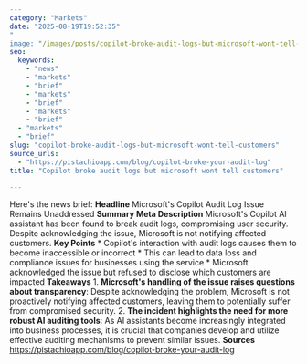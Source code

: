 ```yaml
---
category: "Markets"
date: "2025-08-19T19:52:35"
"
image: "/images/posts/copilot-broke-audit-logs-but-microsoft-wont-tell-customers.jpg"
seo:
  keywords:
    - "news"
    - "markets"
    - "brief"
    - "markets"
    - "brief"
    - "markets"
    - "brief"
  - "markets"
  - "brief"
slug: "copilot-broke-audit-logs-but-microsoft-wont-tell-customers"
source_urls:
  - "https://pistachioapp.com/blog/copilot-broke-your-audit-log"
title: "Copilot broke audit logs but microsoft wont tell customers"

---
```


Here's the news brief:  **Headline** Microsoft's Copilot Audit Log Issue Remains Unaddressed  **Summary Meta Description** Microsoft's Copilot AI assistant has been found to break audit logs, compromising user security. Despite acknowledging the issue, Microsoft is not notifying affected customers.  **Key Points**  * Copilot's interaction with audit logs causes them to become inaccessible or incorrect * This can lead to data loss and compliance issues for businesses using the service * Microsoft acknowledged the issue but refused to disclose which customers are impacted  **Takeaways**  1. **Microsoft's handling of the issue raises questions about transparency**: Despite acknowledging the problem, Microsoft is not proactively notifying affected customers, leaving them to potentially suffer from compromised security. 2. **The incident highlights the need for more robust AI auditing tools**: As AI assistants become increasingly integrated into business processes, it is crucial that companies develop and utilize effective auditing mechanisms to prevent similar issues.  **Sources** https://pistachioapp.com/blog/copilot-broke-your-audit-log